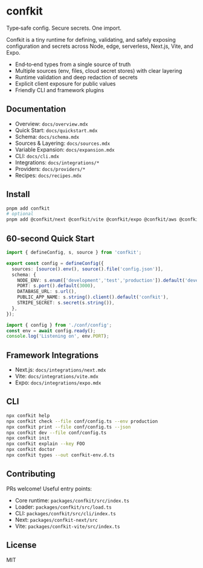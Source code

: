 # confkit

Type‑safe config. Secure secrets. One import.

Confkit is a tiny runtime for defining, validating, and safely exposing configuration and secrets across Node, edge, serverless, Next.js, Vite, and Expo.

- End‑to‑end types from a single source of truth
- Multiple sources (env, files, cloud secret stores) with clear layering
- Runtime validation and deep redaction of secrets
- Explicit client exposure for public values
- Friendly CLI and framework plugins

## Documentation

- Overview: `docs/overview.mdx`
- Quick Start: `docs/quickstart.mdx`
- Schema: `docs/schema.mdx`
- Sources & Layering: `docs/sources.mdx`
- Variable Expansion: `docs/expansion.mdx`
- CLI: `docs/cli.mdx`
- Integrations: `docs/integrations/*`
- Providers: `docs/providers/*`
- Recipes: `docs/recipes.mdx`

## Install

```bash
pnpm add confkit
# optional
pnpm add @confkit/next @confkit/vite @confkit/expo @confkit/aws @confkit/gcp @confkit/azure @confkit/doppler @confkit/1password
```

## 60‑second Quick Start

```ts title="conf/config.ts"
import { defineConfig, s, source } from 'confkit';

export const config = defineConfig({
  sources: [source().env(), source().file('config.json')],
  schema: {
    NODE_ENV: s.enum(['development','test','production']).default('development'),
    PORT: s.port().default(3000),
    DATABASE_URL: s.url(),
    PUBLIC_APP_NAME: s.string().client().default('confkit'),
    STRIPE_SECRET: s.secret(s.string()),
  },
});
```

```ts title="server.ts"
import { config } from './conf/config';
const env = await config.ready();
console.log('Listening on', env.PORT);
```

## Framework Integrations

- Next.js: `docs/integrations/next.mdx`
- Vite: `docs/integrations/vite.mdx`
- Expo: `docs/integrations/expo.mdx`

## CLI

```bash
npx confkit help
npx confkit check --file conf/config.ts --env production
npx confkit print --file conf/config.ts --json
npx confkit dev --file conf/config.ts
npx confkit init
npx confkit explain --key FOO
npx confkit doctor
npx confkit types --out confkit-env.d.ts
```

## Contributing

PRs welcome! Useful entry points:

- Core runtime: `packages/confkit/src/index.ts`
- Loader: `packages/confkit/src/load.ts`
- CLI: `packages/confkit/src/cli/index.ts`
- Next: `packages/confkit-next/src`
- Vite: `packages/confkit-vite/src/index.ts`

## License

MIT
